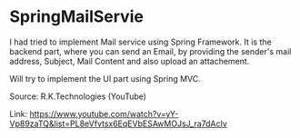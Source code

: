 # SpringMailServie

I had tried to implement Mail service using Spring Framework. It is the backend part, where you can send an Email, by providing the sender's mail address, Subject, Mail Content and also upload an attachement.


Will try to implement the UI part using Spring MVC.

Source: R.K.Technologies (YouTube)


Link: https://www.youtube.com/watch?v=yY-Vp89zaTQ&list=PL8eVfvtsx6EqEVbESAwMOJsJ_ra7dAcIv 
